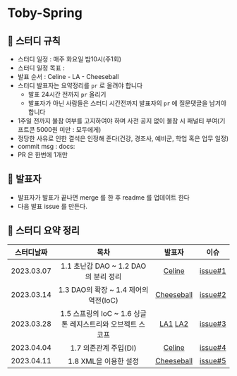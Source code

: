# Toby-Spring

## 📌 스터디 규칙
- 스터디 일정 : 매주 화요일 밤10시(주1회)
- 스터디 일정 목표 :
- 발표 순서 : Celine - LA - Cheeseball
- 스터디 발표자는 요약정리를 `pr` 로 올려야 합니다
  - 발표 24시간 전까지 `pr` 올리기
  - 발표자가 아닌 사람들은 스터디 시간전까지 발표자의 `pr` 에 질문댓글을 남겨야 합니다
- 1주일 전까지 불참 여부를 고지하여야 하며 사전 공지 없이 불참 시 패널티 부여(기프트콘 5000원 미만 : 모두에게)
- 정당한 사유로 인한 결석은 인정해 준다(건강, 경조사, 예비군, 학업 혹은 업무 일정)
- commit msg : docs:
- PR 은 한번에 1개만

## 📌 발표자
- 발표자가 발표가 끝나면 merge 를 한 후 readme 를 업데이트 한다
- 다음 발표 issue 를 만든다.

## 📌 스터디 요약 정리
|스터디날짜|목차|발표자|이슈|
|:---------:|:---:|:---:|:---:|
|2023.03.07|1.1 초난감 DAO ~ 1.2 DAO의 분리 정리|[Celine](https://github.com/Hoontudy/Toby-Spring/blob/main/celine/src/main/resources/1%EC%9E%A5_%EC%98%A4%EB%B8%8C%EC%A0%9D%ED%8A%B8%EC%99%80_%EC%9D%98%EC%A1%B4%EA%B4%80%EA%B3%84.md)|[issue#1](https://github.com/Hoontudy/Toby-Spring/issues/4)|
|2023.03.14|1.3 DAO의 확장 ~ 1.4 제어의 역전(IoC)|[Cheeseball](https://github.com/Hoontudy/Toby-Spring/blob/main/cheeseball/src/doc/ch01_3~01_4.md)|[issue#2](https://github.com/Hoontudy/Toby-Spring/issues/5)|  
|2023.03.28|1.5 스프링의 IoC ~ 1.6 싱글톤 레지스트리와 오브젝트 스코프|[LA1](https://github.com/Hoontudy/Toby-Spring/blob/main/la/src/main/resources/summary/1.5.md)  [LA2](https://github.com/Hoontudy/Toby-Spring/blob/main/la/src/main/resources/summary/1.6.md)|[issue#3](https://github.com/Hoontudy/Toby-Spring/issues/9)| 
|2023.04.04|1.7 의존관계 주입(DI)|[Celine](https://github.com/Hoontudy/Toby-Spring/blob/main/celine/src/main/resources/1%EC%9E%A5_%EC%98%A4%EB%B8%8C%EC%A0%9D%ED%8A%B8%EC%99%80_%EC%9D%98%EC%A1%B4%EA%B4%80%EA%B3%84.md)|[issue#4](https://github.com/Hoontudy/Toby-Spring/issues/13)|  
|2023.04.11|1.8 XML을 이용한 설정|[Cheeseball]()|[issue#5](https://github.com/Hoontudy/Toby-Spring/issues/16)|  

